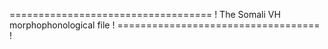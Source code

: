 =================================== !
The Somali VH morphophonological file !
=================================== !






























